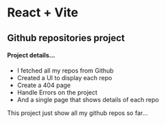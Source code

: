 # React + Vite


## Github repositories project

#### Project details...

- I fetched all my repos from Github
- Created a UI to display each repo
- Create a 404 page
- Handle Errors on the project 
- And a single page that shows details of each repo


This project just show all my github repos so far...